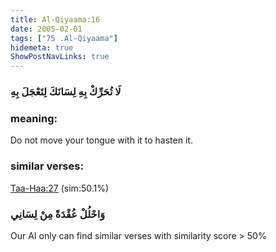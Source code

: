 ```yaml
---
title: Al-Qiyaama:16
date: 2005-02-01
tags: ["75 .Al-Qiyaama"]
hidemeta: true 
ShowPostNavLinks: true 
---
```

### لَا تُحَرِّكْ بِهِ لِسَانَكَ لِتَعْجَلَ بِهِ
### meaning: 
Do not move your tongue with it to hasten it.
### similar verses: 

[Taa-Haa:27](/20/27) (sim:50.1%)

### وَاحْلُلْ عُقْدَةً مِنْ لِسَانِي

Our AI only can find similar verses with similarity score > 50% 



